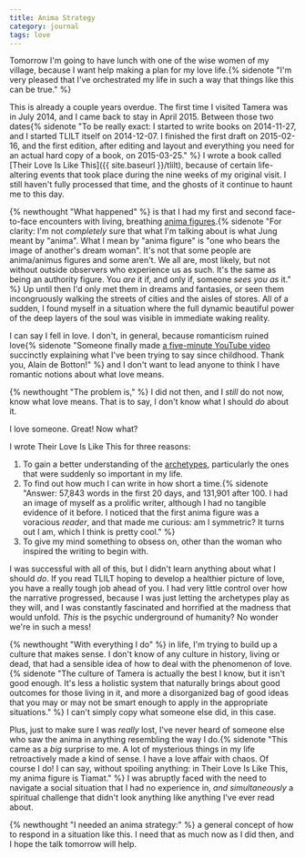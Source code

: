 ```yaml
---
title: Anima Strategy
category: journal
tags: love
---
```


Tomorrow I'm going to have lunch with one of the wise women of my village, because I want help making a plan for my love life.{% sidenote "I'm very pleased that I've orchestrated my life in such a way that things like this can be true." %}

This is already a couple years overdue. The first time I visited Tamera was in July 2014, and I came back to stay in April 2015. Between those two dates{% sidenote "To be really exact: I started to write books on 2014-11-27, and I started TLILT itself on 2014-12-07. I finished the first draft on 2015-02-16, and the first edition, after editing and layout and everything you need for an actual hard copy of a book, on 2015-03-25." %} I wrote a book called [Their Love Is Like This]({{ site.baseurl }}/tlilt), because of certain life-altering events that took place during the nine weeks of my original visit. I still haven't fully processed that time, and the ghosts of it continue to haunt me to this day.

{% newthought "What happened" %} is that I had my first and second face-to-face encounters with living, breathing [anima figures](https://en.wikipedia.org/wiki/Anima_and_animus).{% sidenote "For clarity: I'm not *completely* sure that what I'm talking about is what Jung meant by \"anima\". What I mean by \"anima figure\" is \"one who bears the image of another's dream woman\". It's not that some people are anima/animus figures and some aren't. We all are, most likely, but not without outside observers who experience us as such. It's the same as being an authority figure. You *are* it if, and only if, someone *sees you as* it." %} Up until then I'd only met them in dreams and fantasies, or seen them incongruously walking the streets of cities and the aisles of stores. All of a sudden, I found myself in a situation where the full dynamic beautiful power of the deep layers of the soul was visible in immediate waking reality.

I can say I fell in love. I don't, in general, because romanticism ruined love{% sidenote "Someone finally made [a five-minute YouTube video](https://youtu.be/jltM5qYn25w) succinctly explaining what I've been trying to say since childhood. Thank you, Alain de Botton!" %} and I don't want to lead anyone to think I have romantic notions about what love means.

{% newthought "The problem is," %} I did not then, and I *still* do not now, know what love means. That is to say, I don't know what I should *do* about it.

I love someone. Great! Now what?

I wrote Their Love Is Like This for three reasons:

1. To gain a better understanding of the [archetypes](https://en.wikipedia.org/wiki/Jungian_archetypes), particularly the ones that were suddenly so important in my life.
2. To find out how much I can write in how short a time.{% sidenote "Answer: 57,843 words in the first 20 days, and 131,901 after 100. I had an image of myself as a prolific writer, although I had no tangible evidence of it before. I noticed that the first anima figure was a voracious *reader*, and that made me curious: am I symmetric? It turns out I am, which I think is pretty cool." %}
3. To give my mind something to obsess on, other than the woman who inspired the writing to begin with.

I was successful with all of this, but I didn't learn anything about what I should *do*. If you read TLILT hoping to develop a healthier picture of love, you have a really tough job ahead of you. I had very little control over how the narrative progressed, because I was just letting the archetypes play as they will, and I was constantly fascinated and horrified at the madness that would unfold. *This* is the psychic underground of humanity? No wonder we're in such a mess!

{% newthought "With everything I do" %} in life, I'm trying to build up a culture that makes sense. I don't know of any culture in history, living or dead, that had a sensible idea of how to deal with the phenomenon of love.{% sidenote "The culture of Tamera is actually the best I know, but it isn't good enough. It's less a holistic system that naturally brings about good outcomes for those living in it, and more a disorganized bag of good ideas that you may or may not be smart enough to apply in the appropriate situations." %} I can't simply copy what someone else did, in this case.

Plus, just to make sure I was *really* lost, I've never heard of someone else who saw the anima in anything resembling the way I do.{% sidenote "This came as a *big* surprise to me. A lot of mysterious things in my life retroactively made a kind of sense. I have a love affair with chaos. Of course I do! I can say, without spoiling anything: in Their Love Is Like This, my anima figure is Tiamat." %} I was abruptly faced with the need to navigate a social situation that I had no experience in, *and simultaneously* a spiritual challenge that didn't look anything like anything I've ever read about.

{% newthought "I needed an anima strategy:" %} a general concept of how to respond in a situation like this. I need that as much now as I did then, and I hope the talk tomorrow will help.
